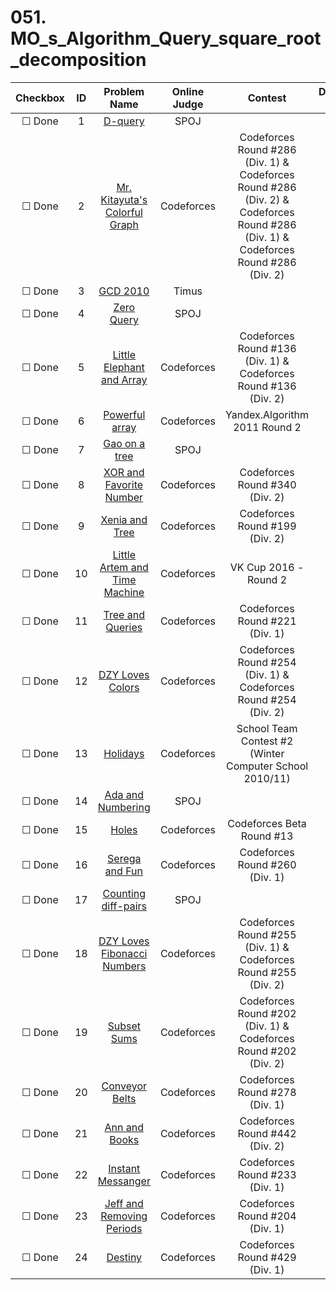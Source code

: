 # 051. MO_s_Algorithm_Query_square_root_decomposition


| Checkbox | ID | Problem Name|Online Judge|Contest|Difficulty Level|
|:---:|:---:|:---:|:---:|:---:|:---:|
|&#9744; Done|1|[D-query](http://www.spoj.com/problems/DQUERY/)|SPOJ||1|
|&#9744; Done|2|[Mr. Kitayuta's Colorful Graph](http://codeforces.com/problemset/problem/506/D)|Codeforces|Codeforces Round #286 (Div. 1) & Codeforces Round #286 (Div. 2) & Codeforces Round #286 (Div. 1) & Codeforces Round #286 (Div. 2)|2|
|&#9744; Done|3|[GCD 2010](http://acm.timus.ru/problem.aspx?space=1&num=1846)|Timus||3|
|&#9744; Done|4|[Zero Query](http://www.spoj.com/problems/ZQUERY/)|SPOJ||3|
|&#9744; Done|5|[Little Elephant and Array](http://codeforces.com/problemset/problem/220/B)|Codeforces|Codeforces Round #136 (Div. 1) & Codeforces Round #136 (Div. 2)|3|
|&#9744; Done|6|[Powerful array](http://codeforces.com/problemset/problem/86/D)|Codeforces|Yandex.Algorithm 2011 Round 2|3|
|&#9744; Done|7|[Gao on a tree](http://www.spoj.com/problems/GOT/)|SPOJ||3|
|&#9744; Done|8|[XOR and Favorite Number](http://codeforces.com/problemset/problem/617/E)|Codeforces|Codeforces Round #340 (Div. 2)|4|
|&#9744; Done|9|[Xenia and Tree](http://codeforces.com/problemset/problem/342/E)|Codeforces|Codeforces Round #199 (Div. 2)|4|
|&#9744; Done|10|[Little Artem and Time Machine](http://codeforces.com/problemset/problem/641/E)|Codeforces|VK Cup 2016 - Round 2|5|
|&#9744; Done|11|[Tree and Queries](http://codeforces.com/problemset/problem/375/D)|Codeforces|Codeforces Round #221 (Div. 1)|5|
|&#9744; Done|12|[DZY Loves Colors](http://codeforces.com/problemset/problem/444/C)|Codeforces|Codeforces Round #254 (Div. 1) & Codeforces Round #254 (Div. 2)|6|
|&#9744; Done|13|[Holidays](http://codeforces.com/problemset/problem/44/C)|Codeforces|School Team Contest #2 (Winter Computer School 2010/11)|6|
|&#9744; Done|14|[Ada and Numbering](http://www.spoj.com/problems/ADANUM/)|SPOJ||6|
|&#9744; Done|15|[Holes](http://codeforces.com/problemset/problem/13/E)|Codeforces|Codeforces Beta Round #13|6|
|&#9744; Done|16|[Serega and Fun](http://codeforces.com/problemset/problem/455/D)|Codeforces|Codeforces Round #260 (Div. 1)|6|
|&#9744; Done|17|[Counting diff-pairs](http://www.spoj.com/problems/CPAIR2/)|SPOJ||6|
|&#9744; Done|18|[DZY Loves Fibonacci Numbers](http://codeforces.com/problemset/problem/446/C)|Codeforces|Codeforces Round #255 (Div. 1) & Codeforces Round #255 (Div. 2)|6|
|&#9744; Done|19|[Subset Sums](http://codeforces.com/problemset/problem/348/C)|Codeforces|Codeforces Round #202 (Div. 1) & Codeforces Round #202 (Div. 2)|7|
|&#9744; Done|20|[Conveyor Belts](http://codeforces.com/problemset/problem/487/D)|Codeforces|Codeforces Round #278 (Div. 1)|8|
|&#9744; Done|21|[Ann and Books](http://codeforces.com/problemset/problem/877/F)|Codeforces|Codeforces Round #442 (Div. 2)|8|
|&#9744; Done|22|[Instant Messanger](http://codeforces.com/problemset/problem/398/D)|Codeforces|Codeforces Round #233 (Div. 1)|8|
|&#9744; Done|23|[Jeff and Removing Periods](http://codeforces.com/problemset/problem/351/D)|Codeforces|Codeforces Round #204 (Div. 1)|8|
|&#9744; Done|24|[Destiny](http://codeforces.com/problemset/problem/840/D)|Codeforces|Codeforces Round #429 (Div. 1)|8|
